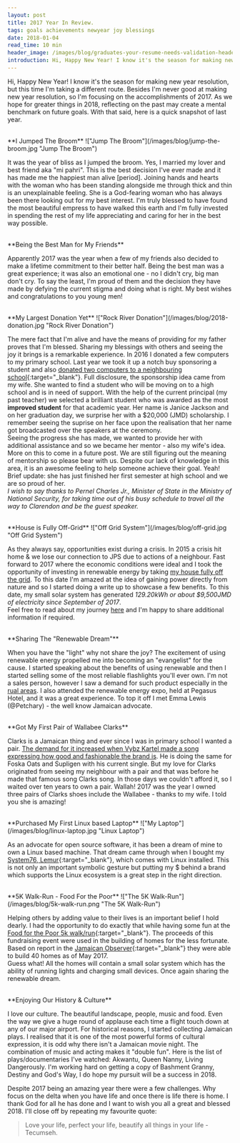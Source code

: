 ```yaml
---
layout: post
title: 2017 Year In Review.
tags: goals achievements newyear joy blessings
date: 2018-01-04
read_time: 10 min
header_image: /images/blog/graduates-your-resume-needs-validation-header.jpg
introduction: Hi, Happy New Year! I know it's the season for making new year resolution, but this time I'm taking a different route. Besides I'm never good at making new year resolution, so I'm focusing on the accomplishments of 2017. As we hope for greater things in 2018, reflecting on the past may create a mental benchmark on future goals. With that said, here is a snapshot of last year. 
---
```


Hi, Happy New Year! I know it's the season for making new year resolution, but this time I'm taking a different route. Besides I'm never good at making new year resolution, so I'm focusing on the accomplishments of 2017. As we hope for greater things in 2018, reflecting on the past may create a mental benchmark on future goals. With that said, here is a quick snapshot of last year. 

<br/>
**I Jumped The Broom**
!["Jump The Broom"](/images/blog/jump-the-broom.jpg "Jump The Broom")

It was the year of bliss as I jumped the broom. Yes, I married my lover and best friend aka "mi pahri". This is the best decision I've ever made and it has made me the happiest man alive [period]. Joining hands and hearts with the woman who has been standing alongside me through thick and thin is an unexplainable feeling. She is a God-fearing woman who has always been there looking out for my best interest. I'm truly blessed to have found the most beautiful empress to have walked this earth and I'm fully invested in spending the rest of my life appreciating and caring for her in the best way possible.

<br/>
**Being the Best Man for My Friends**

Apparently 2017 was the year when a few of my friends also decided to make a lifetime commitment to their better half. Being the best man was a great experience; it was also an emotional one - no I didn't cry, big man don't cry. To say the least, I'm proud of them and the decision they have made by defying the current stigma and doing what is right. My best wishes and congratulations to you young men!

<br/>
**My Largest Donation Yet**
!["Rock River Donation"](/images/blog/2018-donation.jpg "Rock River Donation")

The mere fact that I'm alive and have the means of providing for my father proves that I'm blessed. Sharing my blessings with others and seeing the joy it brings is a remarkable experience. In 2016 I donated a few computers to my primary school. Last year we took it up a notch buy sponsoring a student and also [donated two computers to a neighbouring school][computer_donation]{:target="_blank"}. Full disclosure, the sponsorship idea came from my wife. She wanted to find a student who will be moving on to a high school and is in need of support. With the help of the current principal (my past teacher) we selected a brilliant student who was awarded as the most **improved student** for that academic year. Her name is Janice Jackson and on her graduation day, we surprise her with a $20,000 (JMD) scholarship. I remember seeing the suprise on her face upon the realisation that her name got broadcasted over the speakers at the ceremony. <br/>
Seeing the progress she has made, we wanted to provide her with additional assistance and so we became her mentor - also my wife's idea. More on this to come in a future post. We are still figuring out the meaning of mentorship so please bear with us. Despite our lack of knowledge in this area, it is an awesome feeling to help someone achieve their goal. Yeah! 
Brief update: she has just finished her first semester at high school and we are so proud of her. <br/>
_I wish to say thanks to Pernel Charles Jr., Minister of State in the Ministry of National Security, for taking time out of his busy schedule to travel all the way to Clarendon and be the guest speaker._

<br/>
**House is Fully Off-Grid**
!["Off Grid System"](/images/blog/off-grid.jpg "Off Grid System") 

As they always say, opportunities exist during a crisis. In 2015 a crisis hit home & we lose our connection to JPS due to actions of a neighbour. Fast forward to 2017 where the economic conditions were ideal and I took the opportunity of investing in renewable energy by taking [my house fully off the grid][house_off_grid]. To this date I'm amazed at the idea of gaining power directly from nature and so I started doing a write up to showcase a few benefits. To this date, my small solar system has generated _129.20kWh or about $9,500JMD of electricity since September of 2017_. <br/>
Feel free to read about my journey [here][house_off_grid] and I'm happy to share additional information if required.


<br/>
**Sharing The "Renewable Dream"**

When you have the "light" why not share the joy? The excitement of using renewable energy propelled me into becoming an "evangelist" for the cause. I started speaking about the benefits of using renewable and then I started selling some of the most reliable flashlights you'll ever own. I'm not a sales person, however I saw a demand for such product especially in the [rual areas][hybrid_light]. I also attended the renewable energy expo, held at Pegasus Hotel, and it was a great experience. To top it off I met Emma Lewis (@Petchary) - the well know Jamaican advocate.


<br/>
**Got My First Pair of Wallabee Clarks**

Clarks is a Jamaican thing and ever since I was in primary school I wanted a pair. [The demand for it increased when Vybz Kartel made a song expressing how good and fashionable the brand is](https://www.theguardian.com/music/2010/jun/24/clarks-originals-vybz-kartel-reggae). He is doing the same for Foska Oats and Supligen with his current single. But my love for Clarks originated from seeing my neighbour with a pair and that was before he made that famous song Clarks song. In those days we couldn't afford it, so I waited over ten years to own a pair. Wallah! 2017 was the year I owned three pairs of Clarks shoes include the Wallabee - thanks to my wife. I told you she is amazing!


<br/>
**Purchased My First Linux based Laptop**
!["My Laptop"](/images/blog/linux-laptop.jpg "Linux Laptop")


As an advocate for open source software, it has been a dream of mine to own a Linux based machine. That dream came through when I bought my [System76, Lemur][system_76_laptop]{:target="_blank"}, which comes with Linux installed. This is not only an important symbolic gesture but putting my $ behind a brand which supports the Linux ecosystem is a great step in the right direction.


<br/>
**5K Walk-Run - Food For the Poor**
!["The 5K Walk-Run"](/images/blog/5k-walk-run.png "The 5K Walk-Run")

Helping others by adding value to their lives is an important belief I hold dearly. I had the opportunity to do exactly that while having some fun at the [Food for the Poor 5k walk/run][food_for_the_poor]{:target="_blank"}. The proceeds of this fundraising event were used in the building of homes for the less fortunate. Based on report in the [Jamaican Observer][homes_report]{:target="_blank"} they were able to build 40 homes as of May 2017. <br/>
Guess what! All the homes will contain a small solar system which has the ability of running lights and charging small devices. Once again sharing the renewable dream.

<br/>
**Enjoying Our History & Culture**

I love our culture. The beautiful landscape, people, music and food. Even the way we give a huge round of applause each time a flight touch down at any of our major airport. For historical reasons, I started collecting Jamaican plays. I realised that it is one of the most powerful forms of cultural expression, it is odd why there isn't a Jamaican movie night. The combination of music and acting makes it "double fun". Here is the list of plays/documentaries I've watched: Akwantu, Queen Nanny, Living Dangerously. 
I'm working hard on getting a copy of Bashment Granny, Destiny and God's Way, I do hope my pursuit will be a success in 2018.


Despite 2017 being an amazing year there were a few challenges. Why focus on the delta when you have life and once there is life there is home. I thank God for all he has done and I want to wish you all a great and blessed 2018. I'll close off by repeating my favourite quote:

> Love your life, perfect your life, beautify all things in your life - Tecumseh. 


[computer_donation]: https://twitter.com/DAlexForce/status/847248558558294016 
[house_off_grid]: /2017/09/16/My-House-Is-Finally-Off-Grid.html
[hybrid_light]: /2017/02/10/Enlighten-Your-Darkness-The-HybridLight.html
[system_76_laptop]: https://system76.com/laptops/lemur
[food_for_the_poor]: https://twitter.com/FoodForThePoorJ/status/848552348649750528
[homes_report]: http://www.jamaicaobserver.com/news/40-homes-to-be-built-by-food-for-the-poor-this-year_98852?profile=1373